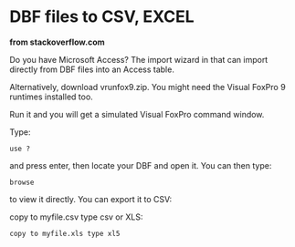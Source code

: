 # DBF files to CSV, EXCEL

**from stackoverflow.com**

Do you have Microsoft Access? The import wizard in that can import directly from DBF files into an Access table.

Alternatively, download vrunfox9.zip. You might need the Visual FoxPro 9 runtimes installed too.

Run it and you will get a simulated Visual FoxPro command window.

Type:

```foxpro
use ?
```
and press enter, then locate your DBF and open it. You can then type:

```foxpro
browse
```

to view it directly. You can export it to CSV:

copy to myfile.csv type csv
or XLS:

```foxpro
copy to myfile.xls type xl5
```
